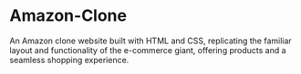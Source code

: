 # Amazon-Clone
An Amazon clone website built with HTML and CSS, replicating the familiar layout and functionality of the e-commerce giant, offering products and a seamless shopping experience.
